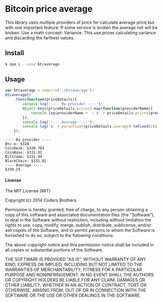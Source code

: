# Bitcoin price average
This library uses multiple providers of price for calculate average price but with one important feature: If some service is broken the average not will be broken. Use a math concept: Variance. This use prices calculating variance and discarding the farthest values.

## Install

```sh
$ npm i --save btcaverage
```

## Usage

```js
var btcaverage = require('./btcaverage');
btcaverage()
    .then(function(priceDetails){
        console.log('---- By provider ----');
        Object.keys(priceDetails.prices).map(function(providerName){
            console.log(providerName + ': $' + priceDetails.prices[providerName]);
        });
        console.log('---- Average ----');
        console.log('$' + parseFloat(priceDetails.average).toFixed(2));
    });
```

```
---- By provider ----
Btc-e: $328
CoinDesk: $329.783
CoinBase: $331.02
BitStamp: $331.44
BlockChain: $331.02
---- Average ----
$330.25
```


#### License

The MIT License (MIT)

Copyright (c) 2014 Coders Brothers

Permission is hereby granted, free of charge, to any person obtaining a copy
of this software and associated documentation files (the "Software"), to deal
in the Software without restriction, including without limitation the rights
to use, copy, modify, merge, publish, distribute, sublicense, and/or sell
copies of the Software, and to permit persons to whom the Software is
furnished to do so, subject to the following conditions:

The above copyright notice and this permission notice shall be included in all
copies or substantial portions of the Software.

THE SOFTWARE IS PROVIDED "AS IS", WITHOUT WARRANTY OF ANY KIND, EXPRESS OR
IMPLIED, INCLUDING BUT NOT LIMITED TO THE WARRANTIES OF MERCHANTABILITY,
FITNESS FOR A PARTICULAR PURPOSE AND NONINFRINGEMENT. IN NO EVENT SHALL THE
AUTHORS OR COPYRIGHT HOLDERS BE LIABLE FOR ANY CLAIM, DAMAGES OR OTHER
LIABILITY, WHETHER IN AN ACTION OF CONTRACT, TORT OR OTHERWISE, ARISING FROM,
OUT OF OR IN CONNECTION WITH THE SOFTWARE OR THE USE OR OTHER DEALINGS IN THE
SOFTWARE.